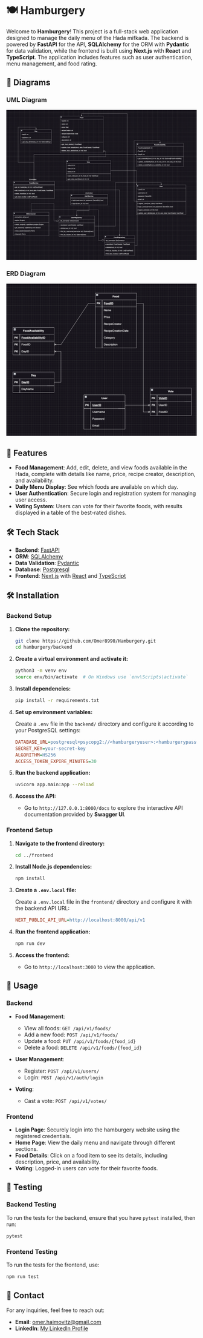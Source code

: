 # 🍽️ Hamburgery

Welcome to **Hamburgery**! This project is a full-stack web application designed to manage the daily menu of the Hada mifkada. The backend is powered by **FastAPI** for the API, **SQLAlchemy** for the ORM with **Pydantic** for data validation, while the frontend is built using **Next.js** with **React** and **TypeScript**. The application includes features such as user authentication, menu management, and food rating.

## 📐 Diagrams

### UML Diagram

![UML Diagram](./images/uml.png)

### ERD Diagram

![ERD Diagram](./images/erd.png)

## 🚀 Features

- **Food Management**: Add, edit, delete, and view foods available in the Hada, complete with details like name, price, recipe creator, description, and availability.
- **Daily Menu Display**: See which foods are available on which day.
- **User Authentication**: Secure login and registration system for managing user access.
- **Voting System**: Users can vote for their favorite foods, with results displayed in a table of the best-rated dishes.

## 🛠️ Tech Stack

- **Backend**: [FastAPI](https://fastapi.tiangolo.com/)
- **ORM**: [SQLAlchemy](https://www.sqlalchemy.org/)
- **Data Validation**: [Pydantic](https://pydantic-docs.helpmanual.io/)
- **Database**: [Postgresql](https://www.postgresql.org/)
- **Frontend**: [Next.js](https://nextjs.org/) with [React](https://reactjs.org/) and [TypeScript](https://www.typescriptlang.org/)

## 🛠️ Installation

### Backend Setup

1. **Clone the repository:**

   ```bash
   git clone https://github.com/Omer8990/Hamburgery.git
   cd hamburgery/backend
   ```

2. **Create a virtual environment and activate it:**

   ```bash
   python3 -m venv env
   source env/bin/activate  # On Windows use `env\Scripts\activate`
   ```

3. **Install dependencies:**

   ```bash
   pip install -r requirements.txt
   ```

4. **Set up environment variables:**

   Create a `.env` file in the `backend/` directory and configure it according to your PostgreSQL settings:

   ```ini
   DATABASE_URL=postgresql+psycopg2://<hamburgeryuser>:<hamburgerypassword>@localhost/hamburgerydb
   SECRET_KEY=your-secret-key
   ALGORITHM=HS256
   ACCESS_TOKEN_EXPIRE_MINUTES=30
   ```

5. **Run the backend application:**

   ```bash
   uvicorn app.main:app --reload
   ```

6. **Access the API:**

   - Go to `http://127.0.0.1:8000/docs` to explore the interactive API documentation provided by **Swagger UI**.

### Frontend Setup

1. **Navigate to the frontend directory:**

   ```bash
   cd ../frontend
   ```

2. **Install Node.js dependencies:**

   ```bash
   npm install
   ```

3. **Create a `.env.local` file:**

   Create a `.env.local` file in the `frontend/` directory and configure it with the backend API URL:

   ```ini
   NEXT_PUBLIC_API_URL=http://localhost:8000/api/v1
   ```

4. **Run the frontend application:**

   ```bash
   npm run dev
   ```

5. **Access the frontend:**

   - Go to `http://localhost:3000` to view the application.

## 🎯 Usage

### Backend

- **Food Management**:
  - View all foods: `GET /api/v1/foods/`
  - Add a new food: `POST /api/v1/foods/`
  - Update a food: `PUT /api/v1/foods/{food_id}`
  - Delete a food: `DELETE /api/v1/foods/{food_id}`

- **User Management**:
  - Register: `POST /api/v1/users/`
  - Login: `POST /api/v1/auth/login`

- **Voting**:
  - Cast a vote: `POST /api/v1/votes/`

### Frontend
- **Login Page**: Securely login into the hamburgery website using the registered credentials.
- **Home Page**: View the daily menu and navigate through different sections.
- **Food Details**: Click on a food item to see its details, including description, price, and availability.
- **Voting**: Logged-in users can vote for their favorite foods.

## 🧪 Testing

### Backend Testing

To run the tests for the backend, ensure that you have `pytest` installed, then run:

```bash
pytest
```

### Frontend Testing

To run the tests for the frontend, use:

```bash
npm run test
```

## 📧 Contact

For any inquiries, feel free to reach out:

- **Email**: [omer.haimovitz@gmail.com](mailto:omer.haimovitz@gmail.com)
- **LinkedIn**: [My LinkedIn Profile](https://www.linkedin.com/in/omer-h-1531a5225?trk=contact-info)
